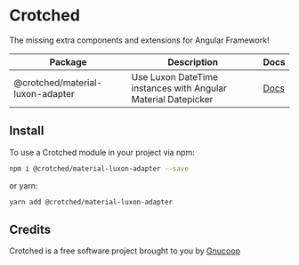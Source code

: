 # Crotched

The missing extra components and extensions for Angular Framework!

| Package                          | Description                                                   | Docs               |
| -------------------------------- | ------------------------------------------------------------- | ------------------ |
| @crotched/material-luxon-adapter | Use Luxon DateTime instances with Angular Material Datepicker | [Docs][luxon-docs] |

## Install

To use a Crotched module in your project via npm:

```sh
npm i @crotched/material-luxon-adapter --save
```

or yarn:

```sh
yarn add @crotched/material-luxon-adapter
```

## Credits

Crotched is a free software project brought to you by [Gnucoop](gnucoop)

[luxon-docs]: ./projects/crotched/material-luxon-adapter/README.md
[gnucoop]: https://www.gnucoop.com
